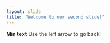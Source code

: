 ```yaml
---
layout: slide
title: "Welcome to our second slide!"
---
```

**Min text**
Use the left arrow to go back!
